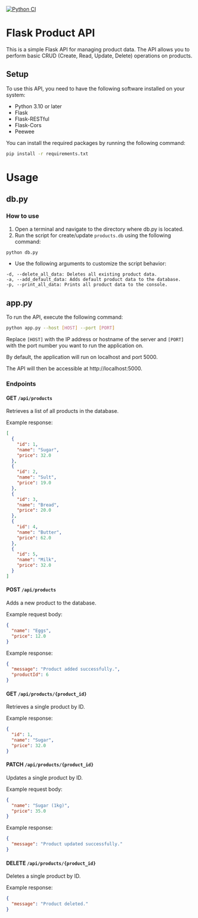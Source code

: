 [![Python CI](https://github.com/vikadmin88/cicd-python-docker/actions/workflows/python-ci.yml/badge.svg)](https://github.com/vikadmin88/cicd-python-docker/actions/workflows/python-ci.yml)

# Flask Product API

This is a simple Flask API for managing product data. The API allows you to perform basic CRUD (Create, Read, Update, Delete) operations on products.

## Setup

To use this API, you need to have the following software installed on your system:

- Python 3.10 or later
- Flask
- Flask-RESTful
- Flask-Cors
- Peewee

You can install the required packages by running the following command:

```bash
pip install -r requirements.txt
```

# Usage

## db.py

### How to use

1. Open a terminal and navigate to the directory where db.py is located.
2. Run the script for create/update `products.db` using the following command:

```bash
python db.py
```

- Use the following arguments to customize the script behavior:

```
-d, --delete_all_data: Deletes all existing product data.
-a, --add_default_data: Adds default product data to the database.
-p, --print_all_data: Prints all product data to the console.
```

## app.py

To run the API, execute the following command:

```bash
python app.py --host [HOST] --port [PORT]
```

Replace `[HOST]` with the IP address or hostname of the server and `[PORT]` with the port number you want to run the application on.

By default, the application will run on localhost and port 5000.

The API will then be accessible at http://localhost:5000.

### Endpoints

#### GET `/api/products`

Retrieves a list of all products in the database.

Example response:

```json
[
  {
    "id": 1,
    "name": "Sugar",
    "price": 32.0
  },
  {
    "id": 2,
    "name": "Sult",
    "price": 19.0
  },
  {
    "id": 3,
    "name": "Bread",
    "price": 20.0
  },
  {
    "id": 4,
    "name": "Butter",
    "price": 62.0
  },
  {
    "id": 5,
    "name": "Milk",
    "price": 32.0
  }
]
```

#### POST `/api/products`

Adds a new product to the database.

Example request body:

```json
{
  "name": "Eggs",
  "price": 12.0
}
```

Example response:

```json
{
  "message": "Product added successfully.",
  "productId": 6
}
```

#### GET `/api/products/{product_id}`

Retrieves a single product by ID.

Example response:

```json
{
  "id": 1,
  "name": "Sugar",
  "price": 32.0
}
```

#### PATCH `/api/products/{product_id}`

Updates a single product by ID.

Example request body:

```json
{
  "name": "Sugar (1kg)",
  "price": 35.0
}
```

Example response:

```json
{
  "message": "Product updated successfully."
}
```

#### DELETE `/api/products/{product_id}`

Deletes a single product by ID.

Example response:

```json
{
  "message": "Product deleted."
}
```
